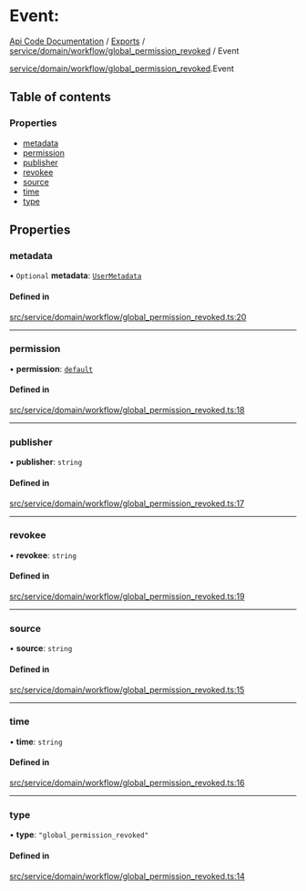 # Event: 
 
[Api Code Documentation](../README.md) / [Exports](../modules.md) / [service/domain/workflow/global\_permission\_revoked](../modules/service_domain_workflow_global_permission_revoked.md) / Event

[service/domain/workflow/global\_permission\_revoked](../modules/service_domain_workflow_global_permission_revoked.md).Event

## Table of contents

### Properties

- [metadata](service_domain_workflow_global_permission_revoked.Event.md#metadata)
- [permission](service_domain_workflow_global_permission_revoked.Event.md#permission)
- [publisher](service_domain_workflow_global_permission_revoked.Event.md#publisher)
- [revokee](service_domain_workflow_global_permission_revoked.Event.md#revokee)
- [source](service_domain_workflow_global_permission_revoked.Event.md#source)
- [time](service_domain_workflow_global_permission_revoked.Event.md#time)
- [type](service_domain_workflow_global_permission_revoked.Event.md#type)

## Properties

### metadata

• `Optional` **metadata**: [`UserMetadata`](../modules/service_domain_metadata.md#usermetadata)

#### Defined in

[src/service/domain/workflow/global_permission_revoked.ts:20](https://github.com/openkfw/TruBudget/blob/e3c318d/api/src/service/domain/workflow/global_permission_revoked.ts#L20)

___

### permission

• **permission**: [`default`](../modules/authz_intents.md#default)

#### Defined in

[src/service/domain/workflow/global_permission_revoked.ts:18](https://github.com/openkfw/TruBudget/blob/e3c318d/api/src/service/domain/workflow/global_permission_revoked.ts#L18)

___

### publisher

• **publisher**: `string`

#### Defined in

[src/service/domain/workflow/global_permission_revoked.ts:17](https://github.com/openkfw/TruBudget/blob/e3c318d/api/src/service/domain/workflow/global_permission_revoked.ts#L17)

___

### revokee

• **revokee**: `string`

#### Defined in

[src/service/domain/workflow/global_permission_revoked.ts:19](https://github.com/openkfw/TruBudget/blob/e3c318d/api/src/service/domain/workflow/global_permission_revoked.ts#L19)

___

### source

• **source**: `string`

#### Defined in

[src/service/domain/workflow/global_permission_revoked.ts:15](https://github.com/openkfw/TruBudget/blob/e3c318d/api/src/service/domain/workflow/global_permission_revoked.ts#L15)

___

### time

• **time**: `string`

#### Defined in

[src/service/domain/workflow/global_permission_revoked.ts:16](https://github.com/openkfw/TruBudget/blob/e3c318d/api/src/service/domain/workflow/global_permission_revoked.ts#L16)

___

### type

• **type**: ``"global_permission_revoked"``

#### Defined in

[src/service/domain/workflow/global_permission_revoked.ts:14](https://github.com/openkfw/TruBudget/blob/e3c318d/api/src/service/domain/workflow/global_permission_revoked.ts#L14)
